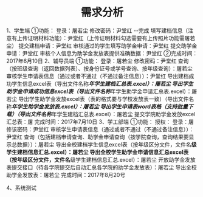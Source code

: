 # <center>需求分析</center>
1、学生端
①功能：
登录：屠若尘
修改密码：尹堂红         --完成
填写建档信息（注意有上传证明材料功能）：尹堂红（上传证明材料勾选需要有上传照片功能需屠若尘）
提交建档申请：尹堂红
审核通过的学生填写助学金申请：尹堂红
提交助学金申请：尹堂红
审核个人信息为助学金发放表提供准确数据：尹堂红
②完成时间：2017年6月10日
2、辅导员端
①功能：
登录：屠若尘
修改密码：尹堂红
查询（按班级查询（返回数据列表）、按身份证号或学号查询、按年级查询）：屠若尘
审核学生申请表信息（通过或者不通过（不通过备注信息））：尹堂红
导出建档成功学生信息excel表（导出文件名称***年学生建档汇总表.excel）：屠若尘
导出学生助学金申请成功信息excel表（导出文件名称***年学生助学金申请汇总表.excel）：屠若尘
导出学生助学金发放excel表（表的格式要与学校发放表一致）（导出文件名称***年学生助学金发放表.excel）：屠若尘
导出学生申请表word表格（支持批量下载）（导出文件名称***年学生建档汇总表.excel）：屠若尘
提交学院助学金发放excel汇总表：屠
完成时间：2017年7月10日
3、学工部端
①功能：
授权：
登录：屠
修该密码：尹堂红
审核学生申请表信息（通过或者不通过（不通过备注信息））：尹堂红
查询（包括建档申请查询、助学金申请查询（按学院查询，查询结果要显示总数据））：屠若尘
导出全校建档学生信息excel表（按年级区分文件，文件名****级学生建档信息汇总.excel）：屠若尘
导出全校学生助学金申请信息汇总excel表（按年级区分文件，文件名****级学生建档信息汇总.excel）：屠若尘
开放助学金发放表提交接口（待各学院提交后自动汇总各学院的助学金发放表）：屠若尘
导出全校助学金发放表：屠若尘
完成时间：2017年8月20号

4、系统测试


